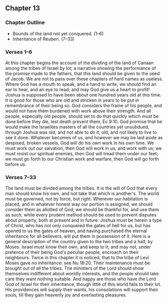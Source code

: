 ## Chapter 13

### Chapter Outline

- Bounds of the land not yet conquered. (1–6)
- Inheritance of Reuben. (7–33)

### Verses 1–6

At this chapter begins the account of the dividing of the land of Canaan among the tribes of Israel by lot; a narrative showing the performance of the promise made to the fathers, that this land should be given to the seed of Jacob. We are not to pass over these chapters of hard names as useless. Where God has a mouth to speak, and a hand to write, we should find an ear to hear, and an eye to read; and may God give us a heart to profit! Joshua is supposed to have been about one hundred years old at this time. It is good for those who are old and stricken in years to be put in remembrance of their being so. God considers the frame of his people, and would not have them burdened with work above their strength. And all people, especially old people, should set to do that quickly which must be done before they die, lest death prevent them, Ec 9:10. God promise that he would make the Israelites masters of all the countries yet unsubdued, through Joshua was old, and not able to do it; old, and not likely to live to see it done. Whatever becomes of us, and however we may be laid aside as despised, broken vessels, God will do his own work in his own time. We must work out our salvation, then God will work in us, and work with us; we must resist our spiritual enemies, then God will tread them under our feet; we must go forth to our Christian work and warfare, then God will go forth before us.

### Verses 7–33

The land must be divided among the tribes. It is the will of God that every man should know his own, and not take that which is another's. The world must be governed, not by force, but right. Wherever our habitation is placed, and in whatever honest way our portion is assigned, we should consider them as allotted of God; we should be thankful for, and use them as such, while every prudent method should be used to prevent disputes about property, both at present and in future. Joshua must be herein a type of Christ, who has not only conquered the gates of hell for us, but has opened to us the gates of heaven, and having purchased the eternal inheritance for all believers, will put them in possession of it. Here is a general description of the country given to the two tribes and a half, by Moses. Israel must know their own, and keep to it; and may not, under pretence of their being God's peculiar people, encroach on their neighbours. Twice in this chapter it is noticed, that to the tribe of Levi Moses gave no inheritance: see Nu 18:20. Their maintenance must be brought out of all the tribes. The ministers of the Lord should show themselves indifferent about worldly interests, and the people should take care they want nothing suitable. And happy are those who have the Lord God of Israel for their inheritance, though little of this world falls to their lot. His providences will supply their wants, his consolations will support their souls, till they gain heavenly joy and everlasting pleasures.

